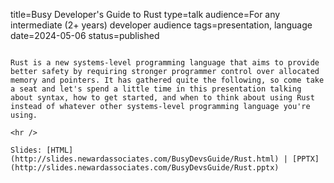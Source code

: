 title=Busy Developer's Guide to Rust
type=talk
audience=For any intermediate (2+ years) developer audience
tags=presentation, language
date=2024-05-06
status=published
~~~~~~

Rust is a new systems-level programming language that aims to provide better safety by requiring stronger programmer control over allocated memory and pointers. It has gathered quite the following, so come take a seat and let's spend a little time in this presentation talking about syntax, how to get started, and when to think about using Rust instead of whatever other systems-level programming language you're using.
    
<hr />

Slides: [HTML](http://slides.newardassociates.com/BusyDevsGuide/Rust.html) | [PPTX](http://slides.newardassociates.com/BusyDevsGuide/Rust.pptx)
